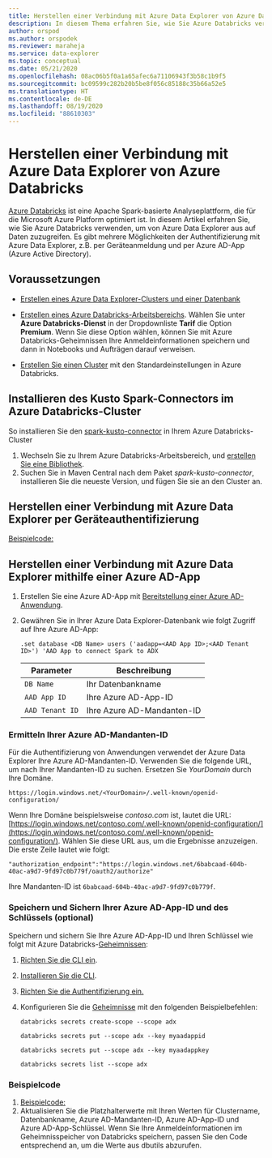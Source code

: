 ```yaml
---
title: Herstellen einer Verbindung mit Azure Data Explorer von Azure Databricks
description: In diesem Thema erfahren Sie, wie Sie Azure Databricks verwenden, um von Azure Data Explorer aus auf Daten zuzugreifen.
author: orspod
ms.author: orspodek
ms.reviewer: maraheja
ms.service: data-explorer
ms.topic: conceptual
ms.date: 05/21/2020
ms.openlocfilehash: 08ac06b5f0a1a65afec6a71106943f3b58c1b9f5
ms.sourcegitcommit: bc09599c282b20b5be8f056c85188c35b66a52e5
ms.translationtype: HT
ms.contentlocale: de-DE
ms.lasthandoff: 08/19/2020
ms.locfileid: "88610303"
---
```

# <a name="connect-to-azure-data-explorer-from-azure-databricks"></a>Herstellen einer Verbindung mit Azure Data Explorer von Azure Databricks

[Azure Databricks](https://docs.microsoft.com/azure/azure-databricks/what-is-azure-databricks) ist eine Apache Spark-basierte Analyseplattform, die für die Microsoft Azure Platform optimiert ist. In diesem Artikel erfahren Sie, wie Sie Azure Databricks verwenden, um von Azure Data Explorer aus auf Daten zuzugreifen. Es gibt mehrere Möglichkeiten der Authentifizierung mit Azure Data Explorer, z.B. per Geräteanmeldung und per Azure AD-App (Azure Active Directory).
 
## <a name="prerequisites"></a>Voraussetzungen

- [Erstellen eines Azure Data Explorer-Clusters und einer Datenbank](create-cluster-database-portal.md)
- [Erstellen eines Azure Databricks-Arbeitsbereichs](/azure/azure-databricks/quickstart-create-databricks-workspace-portal#create-an-azure-databricks-workspace). Wählen Sie unter **Azure Databricks-Dienst** in der Dropdownliste **Tarif** die Option **Premium**. Wenn Sie diese Option wählen, können Sie mit Azure Databricks-Geheimnissen Ihre Anmeldeinformationen speichern und dann in Notebooks und Aufträgen darauf verweisen.

- [Erstellen Sie einen Cluster](https://docs.azuredatabricks.net/user-guide/clusters/create.html) mit den Standardeinstellungen in Azure Databricks.

 ## <a name="install-the-kusto-spark-connector-on-your-azure-databricks-cluster"></a>Installieren des Kusto Spark-Connectors im Azure Databricks-Cluster

So installieren Sie den [spark-kusto-connector](https://mvnrepository.com/artifact/com.microsoft.azure.kusto/spark-kusto-connector) in Ihrem Azure Databricks-Cluster

1. Wechseln Sie zu Ihrem Azure Databricks-Arbeitsbereich, und [erstellen Sie eine Bibliothek](https://docs.azuredatabricks.net/user-guide/libraries.html#create-a-library).
1. Suchen Sie in Maven Central nach dem Paket *spark-kusto-connector*, installieren Sie die neueste Version, und fügen Sie sie an den Cluster an. 

## <a name="connect-to-azure-data-explorer-by-using-a-device-authentication"></a>Herstellen einer Verbindung mit Azure Data Explorer per Geräteauthentifizierung

[Beispielcode:](https://github.com/Azure/azure-kusto-spark/blob/master/samples/src/main/python/pyKusto.py)

## <a name="connect-to-azure-data-explorer-by-using-an-azure-ad-app"></a>Herstellen einer Verbindung mit Azure Data Explorer mithilfe einer Azure AD-App

1. Erstellen Sie eine Azure AD-App mit [Bereitstellung einer Azure AD-Anwendung](kusto/management/access-control/how-to-provision-aad-app.md).
1. Gewähren Sie in Ihrer Azure Data Explorer-Datenbank wie folgt Zugriff auf Ihre Azure AD-App:

    ```kusto
    .set database <DB Name> users ('aadapp=<AAD App ID>;<AAD Tenant ID>') 'AAD App to connect Spark to ADX
    ```

    | Parameter | Beschreibung |
    | - | - |
    | `DB Name` | Ihr Datenbankname |
    | `AAD App ID` | Ihre Azure AD-App-ID |
    | `AAD Tenant ID` | Ihre Azure AD-Mandanten-ID |

### <a name="find-your-azure-ad-tenant-id"></a>Ermitteln Ihrer Azure AD-Mandanten-ID

Für die Authentifizierung von Anwendungen verwendet der Azure Data Explorer Ihre Azure AD-Mandanten-ID. Verwenden Sie die folgende URL, um nach Ihrer Mandanten-ID zu suchen. Ersetzen Sie *YourDomain* durch Ihre Domäne.

```
https://login.windows.net/<YourDomain>/.well-known/openid-configuration/
```

Wenn Ihre Domäne beispielsweise *contoso.com* ist, lautet die URL: [https://login.windows.net/contoso.com/.well-known/openid-configuration/](https://login.windows.net/contoso.com/.well-known/openid-configuration/). Wählen Sie diese URL aus, um die Ergebnisse anzuzeigen. Die erste Zeile lautet wie folgt: 

```
"authorization_endpoint":"https://login.windows.net/6babcaad-604b-40ac-a9d7-9fd97c0b779f/oauth2/authorize"
```

Ihre Mandanten-ID ist `6babcaad-604b-40ac-a9d7-9fd97c0b779f`. 

### <a name="store-and-secure-your-azure-ad-app-id-and-key-optional"></a>Speichern und Sichern Ihrer Azure AD-App-ID und des Schlüssels (optional)  

Speichern und sichern Sie Ihre Azure AD-App-ID und Ihren Schlüssel wie folgt mit Azure Databricks-[Geheimnissen](https://docs.azuredatabricks.net/user-guide/secrets/index.html#secrets):

1. [Richten Sie die CLI ein](https://docs.azuredatabricks.net/user-guide/dev-tools/databricks-cli.html#set-up-the-cli).
1. [Installieren Sie die CLI](https://docs.azuredatabricks.net/user-guide/dev-tools/databricks-cli.html#install-the-cli). 
1. [Richten Sie die Authentifizierung ein.](https://docs.azuredatabricks.net/user-guide/dev-tools/databricks-cli.html#set-up-authentication)
1. Konfigurieren Sie die [Geheimnisse](https://docs.azuredatabricks.net/user-guide/secrets/index.html#secrets) mit den folgenden Beispielbefehlen:

    ```databricks secrets create-scope --scope adx```

    ```databricks secrets put --scope adx --key myaadappid```

    ```databricks secrets put --scope adx --key myaadappkey```

    ```databricks secrets list --scope adx```

### <a name="sample-code"></a>Beispielcode

1. [Beispielcode:](https://github.com/Azure/azure-kusto-spark/blob/master/samples/src/main/python/pyKusto.py) 
1. Aktualisieren Sie die Platzhalterwerte mit Ihren Werten für Clustername, Datenbankname, Azure AD-Mandanten-ID, Azure AD-App-ID und Azure AD-App-Schlüssel. Wenn Sie Ihre Anmeldeinformationen im Geheimnisspeicher von Databricks speichern, passen Sie den Code entsprechend an, um die Werte aus dbutils abzurufen.
